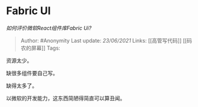 # Fabric UI
*如何评价微软React组件库Fabric Ui?*

> Author: #Anonymity
Last update: *23/06/2021* 
Links: [[高管写代码]] [[码农的屏幕]] 
Tags:  

 
资源太少。

缺很多组件要自己写。

缺得太多了。

以微软的开发能力，这东西简陋得简直可以算丑闻。



